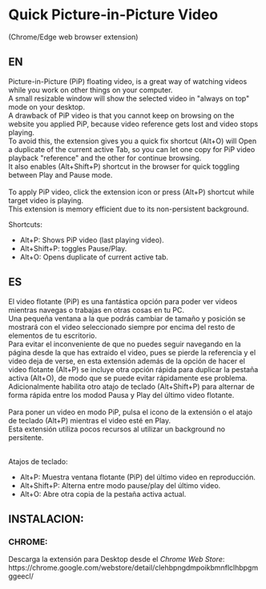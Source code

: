 # Quick Picture-in-Picture Video 
(Chrome/Edge web browser extension)

<h2>EN</h2>
<p>
Picture-in-Picture (PiP) floating video, is a great way of watching videos while you work on other things on your computer.<br>
A small resizable window will show the selected video in "always on top" mode on your desktop.<br> 
A drawback of PiP video is that you cannot keep on browsing on the website you applied PiP, because video reference gets lost and video stops playing.<br>
To avoid this, the extension gives you a quick fix shortcut (Alt+O) will Open a duplicate of the current active Tab, so you can let one copy for PiP video playback "reference" and the other for continue browsing.<br>
It also enables (Alt+Shift+P) shortcut in the browser for quick toggling between Play and Pause mode.<br>
<br>
To apply PiP video, click the extension icon or press (Alt+P) shortcut while target video is playing.<br>
This extension is memory efficient due to its non-persistent background.<br>
</p>
<p>
Shortcuts:<br> 
<ul>
 <li>Alt+P: Shows PiP video (last playing video).</li>
 <li>Alt+Shift+P: toggles Pause/Play.</li>
 <li>Alt+O: Opens duplicate of current active tab.</li>
</ul> 
</p>


<h2>ES</h2>
<p>
El video flotante (PiP) es una fantástica opción para poder ver videos mientras navegas o trabajas en otras cosas en tu PC.<br>
Una pequeña ventana a la que podrás cambiar de tamaño y posición se mostrará con el video seleccionado siempre por encima del resto de elementos de tu escritorio.<br>
Para evitar el inconveniente de que no puedes seguir navegando en la página desde la que has extraido el video, pues se pierde la referencia y el video deja de verse, en esta extensión además de la opción de hacer el video flotante (Alt+P) se incluye otra opción rápida para duplicar la pestaña activa (Alt+O), de modo que se puede evitar rápidamente ese problema.<br>
Adicionalmente habilita otro atajo de teclado (Alt+Shift+P) para alternar de forma rápida entre los modod Pausa y Play del último video flotante.<br>
<br>
Para poner un video en modo PiP, pulsa el icono de la extensión o el atajo de teclado (Alt+P) mientras el video esté en Play.<br>
Esta extensión utiliza pocos recursos al utilizar un background no persitente.<br>
<br>
</p> 
<p>
 Atajos de teclado: 
<ul> 
 <li>Alt+P: Muestra ventana flotante (PiP) del último video en reproducción.</li>
 <li>Alt+Shift+P: Alterna entre modo pause/play del último video.</li>
 <li>Alt+O: Abre otra copia de la pestaña activa actual.</li>
</ul>
</p>

<h2>INSTALACION:</h2>
<h3>CHROME:</h3>
<p>
Descarga la extensión para Desktop desde el <i>Chrome Web Store</i>:<br>
https://chrome.google.com/webstore/detail/clehbpngdmpoikbmnflclhbpgmggeecl/
</p>
</div> 

